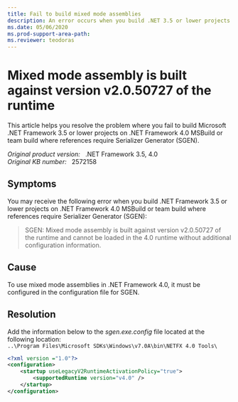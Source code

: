 ```yaml
---
title: Fail to build mixed mode assemblies
description: An error occurs when you build .NET 3.5 or lower projects on .NET 4.0 MSBuild. This article provides a resolution.
ms.date: 05/06/2020
ms.prod-support-area-path: 
ms.reviewer: teodoras
---
```

# Mixed mode assembly is built against version v2.0.50727 of the runtime

This article helps you resolve the problem where you fail to build Microsoft .NET Framework 3.5 or lower projects on .NET Framework 4.0 MSBuild or team build where references require Serializer Generator (SGEN).

_Original product version:_ &nbsp; .NET Framework 3.5, 4.0  
_Original KB number:_ &nbsp; 2572158

## Symptoms

You may receive the following error when you build .NET Framework 3.5 or lower projects on .NET Framework 4.0 MSBuild or team build where references require Serializer Generator (SGEN):

> SGEN: Mixed mode assembly is built against version v2.0.50727 of the runtime and cannot be loaded in the 4.0 runtime without additional configuration information.

## Cause

To use mixed mode assemblies in .NET Framework 4.0, it must be configured in the configuration file for SGEN.

## Resolution

Add the information below to the *sgen.exe.config* file located at the following location:  
`..\Program Files\Microsoft SDKs\Windows\v7.0A\bin\NETFX 4.0 Tools\`

```xml
<?xml version ="1.0"?>
<configuration>
    <startup useLegacyV2RuntimeActivationPolicy="true">
        <supportedRuntime version="v4.0" />
    </startup>
</configuration>
```
